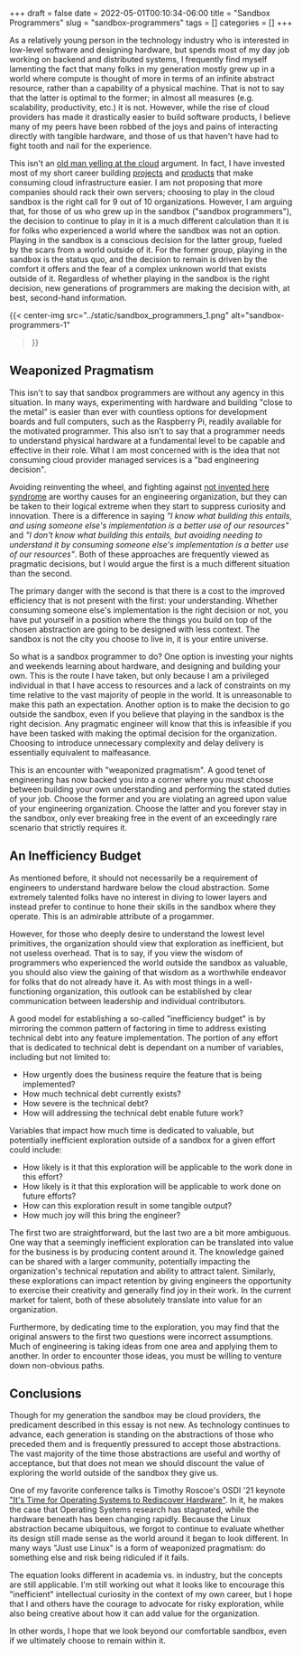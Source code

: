 +++ 
draft = false
date = 2022-05-01T00:10:34-06:00
title = "Sandbox Programmers"
slug = "sandbox-programmers" 
tags = []
categories = []
+++

As a relatively young person in the technology industry who is interested in
low-level software and designing hardware, but spends most of my day job working
on backend and distributed systems, I frequently find myself lamenting the fact
that many folks in my generation mostly grew up in a world where compute is
thought of more in terms of an infinite abstract resource, rather than a
capability of a physical machine. That is not to say that the latter is optimal
to the former; in almost all measures (e.g. scalability, productivity, etc.) it
is not. However, while the rise of cloud providers has made it drastically
easier to build software products, I believe many of my peers have been robbed
of the joys and pains of interacting directly with tangible hardware, and those
of us that haven't have had to fight tooth and nail for the experience.

This isn't an [old man yelling at the
cloud](https://knowyourmeme.com/memes/old-man-yells-at-cloud) argument. In fact,
I have invested most of my short career building
[projects](https://crossplane.io/) and [products](https://www.upbound.io/) that
make consuming cloud infrastructure easier. I am not proposing that more
companies should rack their own servers; choosing to play in the cloud sandbox
is the right call for 9 out of 10 organizations. However, I am arguing that, for
those of us who grew up in the sandbox ("sandbox programmers"), the decision to
continue to play in it is a much different calculation than it is for folks who
experienced a world where the sandbox was not an option. Playing in the sandbox
is a conscious decision for the latter group, fueled by the scars from a world
outside of it. For the former group, playing in the sandbox is the status quo,
and the decision to remain is driven by the comfort it offers and the fear of a
complex unknown world that exists outside of it. Regardless of whether playing
in the sandbox is the right decision, new generations of programmers are making
the decision with, at best, second-hand information.

{{< center-img src="../static/sandbox_programmers_1.png" alt="sandbox-programmers-1" 
>}}

## Weaponized Pragmatism

This isn't to say that sandbox programmers are without any agency in this
situation. In many ways, experimenting with hardware and building "close to the
metal" is easier than ever with countless options for development boards and
full computers, such as the Raspberry Pi, readily available for the motivated
programmer. This also isn't to say that a programmer needs to understand
physical hardware at a fundamental level to be capable and effective in their
role. What I am most concerned with is the idea that not consuming cloud
provider managed services is a "bad engineering decision".

Avoiding reinventing the wheel, and fighting against [not invented here
syndrome](https://en.wikipedia.org/wiki/Not_invented_here) are worthy causes for
an engineering organization, but they can be taken to their logical extreme when
they start to suppress curiosity and innovation. There is a difference in saying
_"I know what building this entails, and using someone else's implementation is
a better use of our resources"_ and _"I don't know what building this entails,
but avoiding needing to understand it by consuming someone else's implementation
is a better use of our resources"_. Both of these approaches are frequently
viewed as pragmatic decisions, but I would argue the first is a much different
situation than the second.

The primary danger with the second is that there is a cost to the improved
efficiency that is not present with the first: your understanding. Whether
consuming someone else's implementation is the right decision or not, you have
put yourself in a position where the things you build on top of the chosen
abstraction are going to be designed with less context. The sandbox is not the
city you choose to live in, it is your entire universe.

So what is a sandbox programmer to do? One option is investing your nights and
weekends learning about hardware, and designing and building your own. This is
the route I have taken, but only because I am a privileged individual in that I
have access to resources and a lack of constraints on my time relative to the
vast majority of people in the world. It is unreasonable to make this path an
expectation. Another option is to make the decision to go outside the sandbox,
even if you believe that playing in the sandbox is the right decision. Any
pragmatic engineer will know that this is infeasible if you have been tasked
with making the optimal decision for the organization. Choosing to introduce
unnecessary complexity and delay delivery is essentially equivalent to
malfeasance.

This is an encounter with "weaponized pragmatism". A good tenet of engineering
has now backed you into a corner where you must choose between building your own
understanding and performing the stated duties of your job. Choose the former
and you are violating an agreed upon value of your engineering organization.
Choose the latter and you forever stay in the sandbox, only ever breaking free
in the event of an exceedingly rare scenario that strictly requires it.

## An Inefficiency Budget

As mentioned before, it should not necessarily be a requirement of engineers to
understand hardware below the cloud abstraction. Some extremely talented folks
have no interest in diving to lower layers and instead prefer to continue to
hone their skills in the sandbox where they operate. This is an admirable
attribute of a progammer.

However, for those who deeply desire to understand the lowest level primitives,
the organization should view that exploration as inefficient, but not useless
overhead. That is to say, if you view the wisdom of programmers who experienced
the world outside the sandbox as valuable, you should also view the gaining of
that wisdom as a worthwhile endeavor for folks that do not already have it. As
with most things in a well-functioning organization, this outlook can be
established by clear communication between leadership and individual
contributors.

A good model for establishing a so-called "inefficiency budget" is by mirroring
the common pattern of factoring in time to address existing technical debt into
any feature implementation. The portion of any effort that is dedicated to
technical debt is dependant on a number of variables, including but not limited
to:

- How urgently does the business require the feature that is being implemented?
- How much technical debt currently exists?
- How severe is the technical debt?
- How will addressing the technical debt enable future work?

Variables that impact how much time is dedicated to valuable, but potentially
inefficient exploration outside of a sandbox for a given effort could include:

- How likely is it that this exploration will be applicable to the work done in
  this effort?
- How likely is it that this exploration will be applicable to work done on
  future efforts?
- How can this exploration result in some tangible output?
- How much joy will this bring the engineer?

The first two are straightforward, but the last two are a bit more ambiguous.
One way that a seemingly inefficient exploration can be translated into value
for the business is by producing content around it. The knowledge gained can be
shared with a larger community, potentially impacting the organization's
technical reputation and ability to attract talent. Similarly, these
explorations can impact retention by giving engineers the opportunity to
exercise their creativity and generally find joy in their work. In the current
market for talent, both of these absolutely translate into value for an
organization.

Furthermore, by dedicating time to the exploration, you may find that the
original answers to the first two questions were incorrect assumptions. Much of
engineering is taking ideas from one area and applying them to another. In order
to encounter those ideas, you must be willing to venture down non-obvious paths.

## Conclusions

Though for my generation the sandbox may be cloud providers, the predicament
described in this essay is not new. As technology continues to advance, each
generation is standing on the abstractions of those who preceded them and is
frequently pressured to accept those abstractions. The vast majority of the time
those abstractions are useful and worthy of acceptance, but that does not mean
we should discount the value of exploring the world outside of the sandbox they
give us.

One of my favorite conference talks is Timothy Roscoe's OSDI '21 keynote ["It's
Time for Operating Systems to Rediscover
Hardware"](https://www.usenix.org/conference/osdi21/presentation/fri-keynote).
In it, he makes the case that Operating Systems research has stagnated, while
the hardware beneath has been changing rapidly. Because the Linux abstraction
became ubiquitous, we forgot to continue to evaluate whether its design still
made sense as the world around it began to look different. In many ways "Just
use Linux" is a form of weaponized pragmatism: do something else and risk being
ridiculed if it fails.

The equation looks different in academia vs. in industry, but the concepts are
still applicable. I'm still working out what it looks like to encourage this
"inefficient" intellectual curiosity in the context of my own career, but I hope
that I and others have the courage to advocate for risky exploration, while also
being creative about how it can add value for the organization.

In other words, I hope that we look beyond our comfortable sandbox, even if we
ultimately choose to remain within it.
